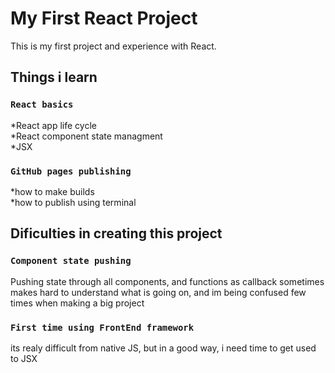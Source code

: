 # My First React Project

This is my first project and experience with React. 

## Things i learn

### `React basics`

*React app life cycle \
*React component state managment \
*JSX 


### `GitHub pages publishing`

*how to make builds \
*how to publish using terminal

## Dificulties in creating this project

### `Component state pushing`

Pushing state through all components, and functions as callback sometimes makes hard to understand what is going on, and im being confused few times when making a big project 

### `First time using FrontEnd framework`

its realy difficult from native JS, but in a good way, i need time to get used to JSX 
